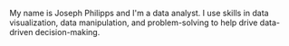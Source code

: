 My name is Joseph Philipps and I'm a data analyst. I use skills in data visualization, data manipulation, and problem-solving to help drive data-driven decision-making.

<!---
jphilipps123/jphilipps123 is a ✨ special ✨ repository because its `README.md` (this file) appears on your GitHub profile.
You can click the Preview link to take a look at your changes.
--->
